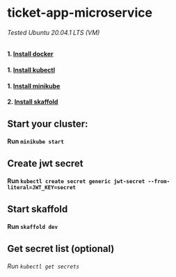 # ticket-app-microservice

###### Tested Ubuntu 20.04.1 LTS (VM)

#### 1. [Install docker](https://docs.docker.com/engine/install/ubuntu/)
#### 1. [Install kubectl](https://kubernetes.io/docs/tasks/tools/install-kubectl/)
#### 1. [Install minikube](https://minikube.sigs.k8s.io/docs/start/)
#### 2. [Install skaffold](https://skaffold.dev/docs/install/)

## Start your cluster:
#### Run `minikube start`

## Create jwt secret
#### Run `kubectl create secret generic jwt-secret --from-literal=JWT_KEY=secret`

## Start skaffold
#### Run `skaffold dev`


## Get secret list (optional)
###### Run `kubectl get secrets`
